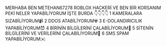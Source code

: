 MERHABA BEN METEHAN67278 ROBLOX HACKERİ VE BEN BİR KORSANIM PEKİ NELER YAPABİLİYORUM İŞTE BURDA
👇👇👇👇
1 KAMERALARA SIZABİLİYORUM📹
2 DDOS ATABİLİYORUM☢️
3 E-DOLANDIRICILIK YAPABİLİYORUM😈
4 BİRİNİN BİLGİLERİNİ ÇALABİLİYORUM📲
5 SİTENİN BİLGİLERİNİ VE VERİLERİNİ ÇALABİLİYORUM📡
6 SMS SPAM YAPABİLİYORUM✉️ 
